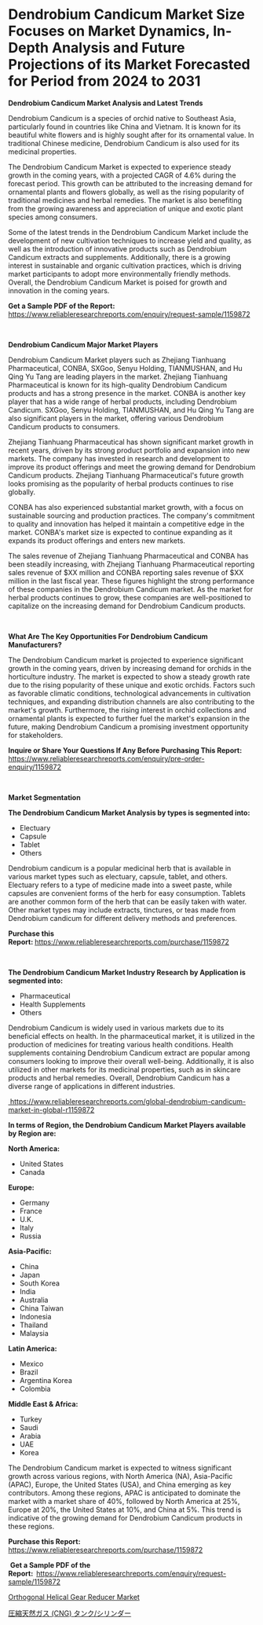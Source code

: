 <p><h1>Dendrobium Candicum Market Size Focuses on Market Dynamics, In-Depth Analysis and Future Projections of its Market Forecasted for Period from 2024 to 2031</h1></p><p><strong>Dendrobium Candicum Market Analysis and Latest Trends</strong></p>
<p><p>Dendrobium Candicum is a species of orchid native to Southeast Asia, particularly found in countries like China and Vietnam. It is known for its beautiful white flowers and is highly sought after for its ornamental value. In traditional Chinese medicine, Dendrobium Candicum is also used for its medicinal properties.</p><p>The Dendrobium Candicum Market is expected to experience steady growth in the coming years, with a projected CAGR of 4.6% during the forecast period. This growth can be attributed to the increasing demand for ornamental plants and flowers globally, as well as the rising popularity of traditional medicines and herbal remedies. The market is also benefiting from the growing awareness and appreciation of unique and exotic plant species among consumers.</p><p>Some of the latest trends in the Dendrobium Candicum Market include the development of new cultivation techniques to increase yield and quality, as well as the introduction of innovative products such as Dendrobium Candicum extracts and supplements. Additionally, there is a growing interest in sustainable and organic cultivation practices, which is driving market participants to adopt more environmentally friendly methods. Overall, the Dendrobium Candicum Market is poised for growth and innovation in the coming years.</p></p>
<p><strong>Get a Sample PDF of the Report:&nbsp;</strong> <a href="https://www.reliableresearchreports.com/enquiry/request-sample/1159872">https://www.reliableresearchreports.com/enquiry/request-sample/1159872</a></p>
<p>&nbsp;</p>
<p><strong>Dendrobium Candicum Major Market Players</strong></p>
<p><p>Dendrobium Candicum Market players such as Zhejiang Tianhuang Pharmaceutical, CONBA, SXGoo, Senyu Holding, TIANMUSHAN, and Hu Qing Yu Tang are leading players in the market. Zhejiang Tianhuang Pharmaceutical is known for its high-quality Dendrobium Candicum products and has a strong presence in the market. CONBA is another key player that has a wide range of herbal products, including Dendrobium Candicum. SXGoo, Senyu Holding, TIANMUSHAN, and Hu Qing Yu Tang are also significant players in the market, offering various Dendrobium Candicum products to consumers.</p><p>Zhejiang Tianhuang Pharmaceutical has shown significant market growth in recent years, driven by its strong product portfolio and expansion into new markets. The company has invested in research and development to improve its product offerings and meet the growing demand for Dendrobium Candicum products. Zhejiang Tianhuang Pharmaceutical's future growth looks promising as the popularity of herbal products continues to rise globally.</p><p>CONBA has also experienced substantial market growth, with a focus on sustainable sourcing and production practices. The company's commitment to quality and innovation has helped it maintain a competitive edge in the market. CONBA's market size is expected to continue expanding as it expands its product offerings and enters new markets.</p><p>The sales revenue of Zhejiang Tianhuang Pharmaceutical and CONBA has been steadily increasing, with Zhejiang Tianhuang Pharmaceutical reporting sales revenue of $XX million and CONBA reporting sales revenue of $XX million in the last fiscal year. These figures highlight the strong performance of these companies in the Dendrobium Candicum market. As the market for herbal products continues to grow, these companies are well-positioned to capitalize on the increasing demand for Dendrobium Candicum products.</p></p>
<p>&nbsp;</p>
<p><strong>What Are The Key Opportunities For Dendrobium Candicum Manufacturers?</strong></p>
<p><p>The Dendrobium Candicum market is projected to experience significant growth in the coming years, driven by increasing demand for orchids in the horticulture industry. The market is expected to show a steady growth rate due to the rising popularity of these unique and exotic orchids. Factors such as favorable climatic conditions, technological advancements in cultivation techniques, and expanding distribution channels are also contributing to the market's growth. Furthermore, the rising interest in orchid collections and ornamental plants is expected to further fuel the market's expansion in the future, making Dendrobium Candicum a promising investment opportunity for stakeholders.</p></p>
<p><strong>Inquire or Share Your Questions If Any Before Purchasing This Report:</strong> <a href="https://www.reliableresearchreports.com/enquiry/pre-order-enquiry/1159872">https://www.reliableresearchreports.com/enquiry/pre-order-enquiry/1159872</a></p>
<p>&nbsp;</p>
<p><strong>Market Segmentation</strong></p>
<p><strong>The Dendrobium Candicum Market Analysis by types is segmented into:</strong></p>
<p><ul><li>Electuary</li><li>Capsule</li><li>Tablet</li><li>Others</li></ul></p>
<p><p>Dendrobium candicum is a popular medicinal herb that is available in various market types such as electuary, capsule, tablet, and others. Electuary refers to a type of medicine made into a sweet paste, while capsules are convenient forms of the herb for easy consumption. Tablets are another common form of the herb that can be easily taken with water. Other market types may include extracts, tinctures, or teas made from Dendrobium candicum for different delivery methods and preferences.</p></p>
<p><strong>Purchase this Report:&nbsp;</strong><a href="https://www.reliableresearchreports.com/purchase/1159872">https://www.reliableresearchreports.com/purchase/1159872</a></p>
<p>&nbsp;</p>
<p><strong>The Dendrobium Candicum Market Industry Research by Application is segmented into:</strong></p>
<p><ul><li>Pharmaceutical</li><li>Health Supplements</li><li>Others</li></ul></p>
<p><p>Dendrobium Candicum is widely used in various markets due to its beneficial effects on health. In the pharmaceutical market, it is utilized in the production of medicines for treating various health conditions. Health supplements containing Dendrobium Candicum extract are popular among consumers looking to improve their overall well-being. Additionally, it is also utilized in other markets for its medicinal properties, such as in skincare products and herbal remedies. Overall, Dendrobium Candicum has a diverse range of applications in different industries.</p></p>
<p><a href="https://www.reliableresearchreports.com/global-dendrobium-candicum-market-in-global-r1159872">&nbsp;https://www.reliableresearchreports.com/global-dendrobium-candicum-market-in-global-r1159872</a></p>
<p><strong>In terms of Region, the Dendrobium Candicum Market Players available by Region are:</strong></p>
<p>
    <p> <strong> North America: </strong>
        <ul>
            <li>United States</li>
            <li>Canada</li>
        </ul>
        </p> 
    <p> <strong> Europe: </strong>
        <ul>
            <li>Germany</li>
            <li>France</li>
            <li>U.K.</li>
            <li>Italy</li>
            <li>Russia</li>
        </ul>
        </p> 
    <p> <strong> Asia-Pacific: </strong>
        <ul>
            <li>China</li>
            <li>Japan</li>
            <li>South Korea</li>
            <li>India</li>
            <li>Australia</li>
            <li>China Taiwan</li>
            <li>Indonesia</li>
            <li>Thailand</li>
            <li>Malaysia</li>
        </ul>
        </p> 
    <p> <strong> Latin America: </strong>
        <ul>
            <li>Mexico</li>
            <li>Brazil</li>
            <li>Argentina Korea</li>
            <li>Colombia</li>
        </ul>
        </p> 
    <p> <strong> Middle East & Africa: </strong>
        <ul>
            <li>Turkey</li>
            <li>Saudi</li>
            <li>Arabia</li>
            <li>UAE</li>
            <li>Korea</li>
        </ul>
    </p>
    </p>
<p><p>The Dendrobium Candicum market is expected to witness significant growth across various regions, with North America (NA), Asia-Pacific (APAC), Europe, the United States (USA), and China emerging as key contributors. Among these regions, APAC is anticipated to dominate the market with a market share of 40%, followed by North America at 25%, Europe at 20%, the United States at 10%, and China at 5%. This trend is indicative of the growing demand for Dendrobium Candicum products in these regions.</p></p>
<p><strong>Purchase this Report: </strong><a href="https://www.reliableresearchreports.com/purchase/1159872">https://www.reliableresearchreports.com/purchase/1159872</a></p>
<p>&nbsp;<strong>Get a Sample PDF of the Report:&nbsp;&nbsp;</strong><a href="https://www.reliableresearchreports.com/enquiry/request-sample/1159872">https://www.reliableresearchreports.com/enquiry/request-sample/1159872</a></p>
<p><strong></strong></p>
<p><p><a href="https://github.com/EunaWiegad2023/Market-Research-Report-List-1/blob/main/orthogonal-helical-gear-reducer-market.md">Orthogonal Helical Gear Reducer Market</a></p><p><a href="https://github.com/oqxogxyvqe90775/Market-Research-Report-List-2/blob/main/345795288641.md">圧縮天然ガス (CNG) タンク/シリンダー</a></p></p>